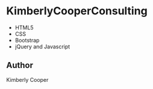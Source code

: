 # KimberlyCooperConsulting

* HTML5
* CSS
* Bootstrap
* jQuery and Javascript

## Author
Kimberly Cooper

